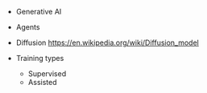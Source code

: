 - Generative AI
- Agents

- Diffusion
  https://en.wikipedia.org/wiki/Diffusion_model

- Training types
  - Supervised
  - Assisted
